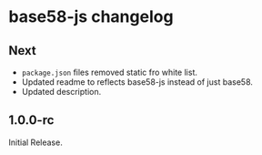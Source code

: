 # base58-js changelog

## Next

- `package.json` files removed static fro white list.
- Updated readme to reflects base58-js instead of just base58.
- Updated description.

## 1.0.0-rc

Initial Release.
